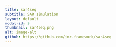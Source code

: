 ```yaml
---
title: sar4seq
subtitle: SAR simulation
layout: default
modal-id: 5
thumbnail: sar4seq.png
alt: image-alt
github: https://github.com/imr-framework/sar4seq
---
```

